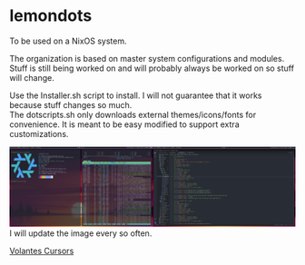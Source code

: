 # lemondots </br>
To be used on a NixOS system. </br>

The organization is based on master system configurations and modules. Stuff is still being worked on and will probably always be worked on so stuff will change. </br>

Use the Installer.sh script to install. I will not guarantee that it works because stuff changes so much. </br>
The dotscripts.sh only downloads external themes/icons/fonts for convenience. It is meant to be easy modified to support extra customizations. </br>

<img src="desktop.png"> </br>
I will update the image every so often. </br>

[Volantes Cursors](https://github.com/varlesh/volantes-cursors) </br>